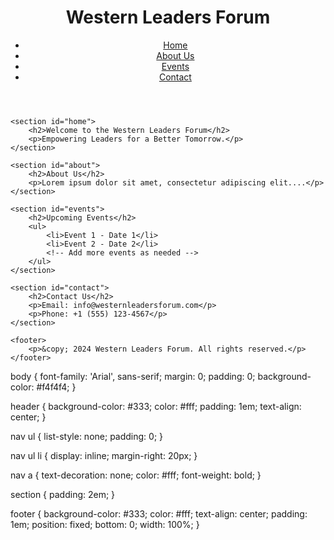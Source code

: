 
<!DOCTYPE html>
<html lang="en">
<head>
    <meta charset="UTF-8">
    <meta name="viewport" content="width=device-width, initial-scale=1.0">
    <link rel="stylesheet" href="styles.css">
    <title>Western Leaders Forum</title>
</head>
<body>
    <header>
        <h1>Western Leaders Forum</h1>
        <nav>
            <ul>
                <li><a href="#home">Home</a></li>
                <li><a href="#about">About Us</a></li>
                <li><a href="#events">Events</a></li>
                <li><a href="#contact">Contact</a></li>
            </ul>
        </nav>
    </header>

    <section id="home">
        <h2>Welcome to the Western Leaders Forum</h2>
        <p>Empowering Leaders for a Better Tomorrow.</p>
    </section>

    <section id="about">
        <h2>About Us</h2>
        <p>Lorem ipsum dolor sit amet, consectetur adipiscing elit....</p>
    </section>

    <section id="events">
        <h2>Upcoming Events</h2>
        <ul>
            <li>Event 1 - Date 1</li>
            <li>Event 2 - Date 2</li>
            <!-- Add more events as needed -->
        </ul>
    </section>

    <section id="contact">
        <h2>Contact Us</h2>
        <p>Email: info@westernleadersforum.com</p>
        <p>Phone: +1 (555) 123-4567</p>
    </section>

    <footer>
        <p>&copy; 2024 Western Leaders Forum. All rights reserved.</p>
    </footer>
</body>
</html> 
body {
    font-family: 'Arial', sans-serif;
    margin: 0;
    padding: 0;
    background-color: #f4f4f4;
}

header {
    background-color: #333;
    color: #fff;
    padding: 1em;
    text-align: center;
}

nav ul {
    list-style: none;
    padding: 0;
}

nav ul li {
    display: inline;
    margin-right: 20px;
}

nav a {
    text-decoration: none;
    color: #fff;
    font-weight: bold;
}

section {
    padding: 2em;
}

footer {
    background-color: #333;
    color: #fff;
    text-align: center;
    padding: 1em;
    position: fixed;
    bottom: 0;
    width: 100%;
}

